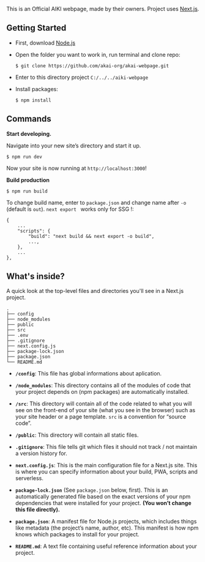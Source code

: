 This is an Official AIKI webpage, made by their owners. 
Project uses [Next.js](https://nextjs.org/).

## Getting Started

 - First, download [Node.js](https://nodejs.org/en/)

 - Open the folder you want to work in, run terminal and clone repo:

    `$ git clone https://github.com/akai-org/akai-webpage.git`
    
 - Enter to this directory project `C:/../../aiki-webpage`

 - Install packages:
 
    `$ npm install`

## Commands

**Start developing.**

Navigate into your new site’s directory and start it up.

`$ npm run dev`

Now your site is now running at `http://localhost:3000`!

**Build production**

`$ npm run build`

To change build name, enter to `package.json` and change name after `-o` (default is `out`). 
`next export ` works only for SSG !:

    {
        ...
        "scripts": {
            "build": "next build && next export -o build",
            ...,
        },
        ...
    },

## What's inside?

A quick look at the top-level files and directories you'll see in a Next.js project.

    .
    ├── config
    ├── node_modules
    ├── public
    ├── src
    ├── .env
    ├── .gitignore
    ├── next.config.js
    ├── package-lock.json
    ├── package.json
    └── README.md

- **`/config`**: This file has global informations about aplication. 

- **`/node_modules`**: This directory contains all of the modules of code that your project depends on (npm packages) are automatically installed.

- **`/src`**: This directory will contain all of the code related to what you will see on the front-end of your site (what you see in the browser) such as your site header or a page template. `src` is a convention for “source code”.

- **`/public`**: This directory will contain all static files.

- **`.gitignore`**: This file tells git which files it should not track / not maintain a version history for.

- **`next.config.js`**: This is the main configuration file for a Next.js site. This is where you can specify information about your build, PWA, scripts and serverless.

- **`package-lock.json`** (See `package.json` below, first). This is an automatically generated file based on the exact versions of your npm dependencies that were installed for your project. **(You won’t change this file directly).**

- **`package.json`**: A manifest file for Node.js projects, which includes things like metadata (the project’s name, author, etc). This manifest is how npm knows which packages to install for your project.

- **`README.md`**: A text file containing useful reference information about your project.